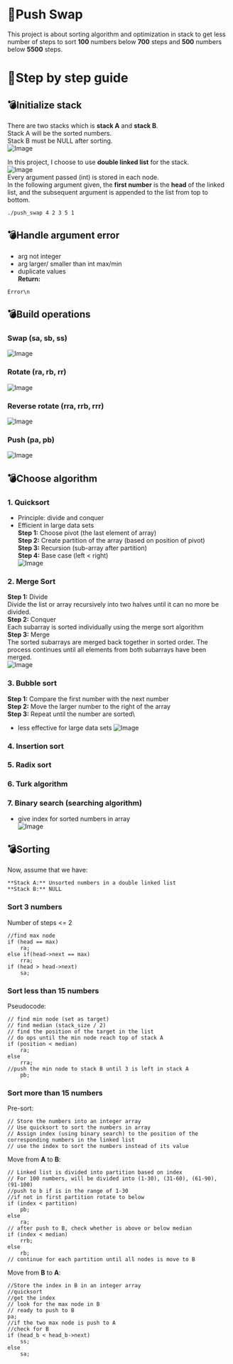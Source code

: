 # 🔀Push Swap
This project is about sorting algorithm and optimization in stack to get less number of steps to sort **100** numbers below **700** steps and **500** numbers below **5500** steps.

# 📝Step by step guide
## 💣Initialize stack
There are two stacks which is **stack A** and **stack B**.\
Stack A will be the sorted numbers.\
Stack B must be NULL after sorting.\
![Image](https://github.com/user-attachments/assets/28d9a17a-fc1d-4806-a3cb-55421c7c3cb7)

In this project, I choose to use **double linked list** for the stack. \
![Image](https://github.com/user-attachments/assets/207a9c16-4c4d-4199-b36a-dca08129f182) \
Every argument passed (int) is stored in each node.\
In the following argument given, the **first number** is the **head** of the linked list, and the subsequent argument is appended to the list from top to bottom.
```
./push_swap 4 2 3 5 1
```
## 💣Handle argument error
+ arg not integer
+ arg larger/ smaller than int max/min
+ duplicate values\
**Return:** 
```
Error\n
```

## 💣Build operations
### Swap (sa, sb, ss)
![Image](https://github.com/user-attachments/assets/8e923186-fd45-40d5-98dd-043efe7995c3)

### Rotate (ra, rb, rr)
![Image](https://github.com/user-attachments/assets/1a7e729d-1446-4b05-bd9a-c1148b2861fc)

### Reverse rotate (rra, rrb, rrr)
![Image](https://github.com/user-attachments/assets/c06fffd6-40d9-4290-a187-97fc36b89e43)

### Push (pa, pb)
![Image](https://github.com/user-attachments/assets/c06fffd6-40d9-4290-a187-97fc36b89e43)

## 💣Choose algorithm
### 1. Quicksort 
+ Principle: divide and conquer
+ Efficient in large data sets\
**Step 1:** Choose pivot (the last element of array)\
**Step 2:** Create partition of the array (based on position of pivot)\
**Step 3:** Recursion (sub-array after partition)\
**Step 4:** Base case (left < right)\
![Image](https://github.com/user-attachments/assets/973056c9-80ed-4855-9486-4d2fa73369d1)

### 2. Merge Sort
**Step 1:** Divide\
Divide the list or array recursively into two halves until it can no more be divided.\
**Step 2:** Conquer\
Each subarray is sorted individually using the merge sort algorithm\
**Step 3:** Merge\
The sorted subarrays are merged back together in sorted order. The process continues until all elements from both subarrays have been merged.\
![Image](https://github.com/user-attachments/assets/d749070e-0c8a-4d20-b116-481fab5beaf3)

### 3. Bubble sort
**Step 1:** Compare the first number with the next number\
**Step 2:** Move the larger number to the right of the array\
**Step 3:** Repeat until the number are sorted\
+ less effective for large data sets
![Image](https://github.com/user-attachments/assets/9d6db702-f27d-4db0-b02b-e950e2ec30eb)

### 4. Insertion sort
### 5. Radix sort
### 6. Turk algorithm
### 7. Binary search (searching algorithm)
+ give index for sorted numbers in array\
![Image](https://github.com/user-attachments/assets/ac719a97-607a-4738-8560-044fb55e4f31)

## 💣Sorting
Now, assume that we have:
```
**Stack A:** Unsorted numbers in a double linked list
**Stack B:** NULL
```

### Sort 3 numbers
Number of steps <= 2
```
//find max node
if (head == max)
    ra;
else if(head->next == max)
    rra;
if (head > head->next)
    sa;
```
### Sort less than 15 numbers
Pseudocode:
```
// find min node (set as target)
// find median (stack_size / 2)
// find the position of the target in the list
// do ops until the min node reach top of stack A
if (position < median)
    ra;
else
    rra;
//push the min node to stack B until 3 is left in stack A
    pb;
```

### Sort more than 15 numbers
Pre-sort:
```
// Store the numbers into an integer array
// Use quicksort to sort the numbers in array
// Assign index (using binary search) to the position of the corresponding numbers in the linked list 
// use the index to sort the numbers instead of its value
```
Move from **A** to **B**:
```
// Linked list is divided into partition based on index
// For 100 numbers, will be divided into (1-30), (31-60), (61-90), (91-100)
//push to b if is in the range of 1-30
//if not in first partition rotate to below
if (index < partition) 
    pb;
else 
    ra; 
// after push to B, check whether is above or below median
if (index < median)
    rrb;
else
    rb;
// continue for each partition until all nodes is move to B
``` 
Move from **B** to **A**:
```
//Store the index in B in an integer array
//quicksort
//get the index
// look for the max node in B
// ready to push to B
pa;
//if the two max node is push to A
//check for B
if (head_b < head_b->next)
    ss;
else
    sa;
